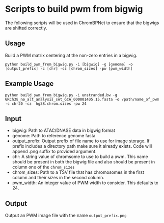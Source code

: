 # Scripts to build pwm from bigwig

The following scripts will be used in ChromBPNet to ensure that the bigwigs are shifted correctly.

## Usage

Build a PWM matrix centering at the non-zero entries in a bigwig. 

```
python build_pwm_from_bigwig.py -i [bigwig] -g [genome] -o [output_prefix] -c [chr] -cz [chrom_sizes] -pw [pwm_width]
```
## Example Usage

```
python build_pwm_from_bigwig.py -i unstranded.bw -g GRCh38_no_alt_analysis_set_GCA_000001405.15.fasta -o /path/name_of_pwm -c chr20 -cz  hg38.chrom.sizes -pw 24
```

## Input

- bigwig: Path to ATAC/DNASE data in bigwig format
- genome: Path to reference genome fasta
- output_prefix: Output prefix of file name to use for image storage. If prefix includes a directory path make sure it already exists. Code will append .png suffix to provided argument.
- chr: A string value of chromsome to use to build a pwm. This name should be present in both the bigwig file and also should be present in column one of the `chrom_sizes`
- chrom_sizes: Path to a TSV file that has chromosomes in the first column and their sizes in the second column.
- pwm_width: An integer value of PWM width to consider. This defaults to 24.

## Output

Output an PWM image file with the name `output_prefix.png`

